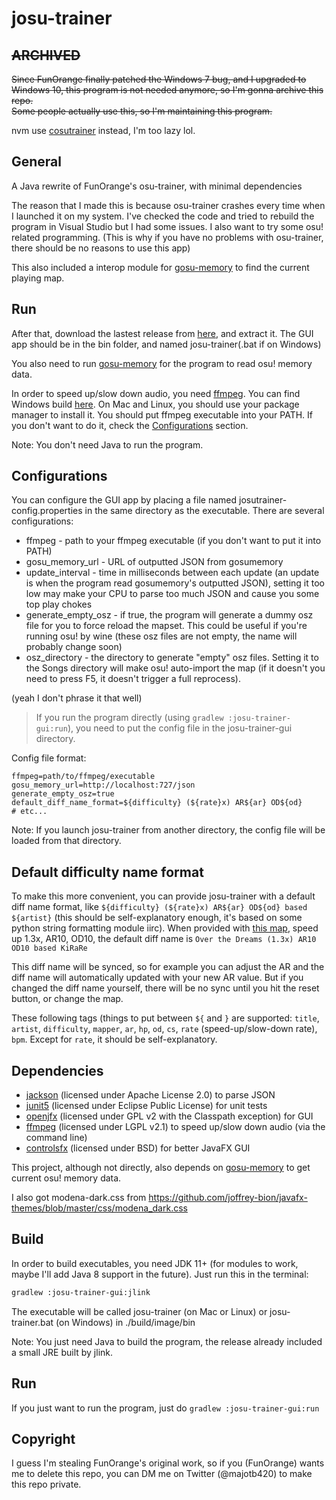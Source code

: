 # josu-trainer

## ~~ARCHIVED~~
~~Since FunOrange finally patched the Windows 7 bug, and I upgraded to Windows 10, this program is not needed anymore, so I'm gonna archive this repo.~~  
~~Some people actually use this, so I'm maintaining this program.~~

nvm use [cosutrainer](https://github.com/hwsmm/cosutrainer) instead, I'm too lazy lol.

## General

A Java rewrite of FunOrange's osu-trainer, with minimal dependencies

The reason that I made this is because osu-trainer crashes every time when I launched it on my system. I've checked the code and tried to rebuild the program in Visual Studio but I had some issues. I also want to try some osu! related programming.
(This is why if you have no problems with osu-trainer, there should be no reasons to use this app)

This also included a interop module for [gosu-memory](https://github.com/l3lackShark/gosumemory) to find the current playing map.

## Run

After that, download the lastest release from [here](https://github.com/ngoduyanh/josu-trainer/releases), and extract it. The GUI app should be in the bin folder, and named josu-trainer(.bat if on Windows)

You also need to run [gosu-memory](https://github.com/l3lackShark/gosumemory) for the program to read osu! memory data.

In order to speed up/slow down audio, you need [ffmpeg](https://www.ffmpeg.org). You can find Windows build [here](https://www.gyan.dev/ffmpeg/builds/). On Mac and Linux, you should use your package manager to install it. You should put ffmpeg executable into your PATH. If you don't want to do it, check the [Configurations](#configurations) section.

Note: You don't need Java to run the program.

## Configurations

You can configure the GUI app by placing a file named josutrainer-config.properties in the same directory as the executable. There are several configurations:

* ffmpeg - path to your ffmpeg executable (if you don't want to put it into PATH)
* gosu_memory_url - URL of outputted JSON from gosumemory
* update_interval - time in milliseconds between each update (an update is when the program read gosumemory's outputted JSON), setting it too low may make your CPU to parse too much JSON and cause you some top play chokes
* generate_empty_osz - if true, the program will generate a dummy osz file for you to force reload the mapset. This could be useful if you're running osu! by wine (these osz files are not empty, the name will probably change soon)
* osz_directory - the directory to generate "empty" osz files. Setting it to the Songs directory will make osu! auto-import the map (if it doesn't you need to press F5, it doesn't trigger a full reprocess).

(yeah I don't phrase it that well)

> If you run the program directly (using `gradlew :josu-trainer-gui:run`), you need to put the config file in the josu-trainer-gui directory.

Config file format:
```properties
ffmpeg=path/to/ffmpeg/executable
gosu_memory_url=http://localhost:727/json
generate_empty_osz=true
default_diff_name_format=${difficulty} (${rate}x) AR${ar} OD${od}
# etc...
```

Note: If you launch josu-trainer from another directory, the config file will be loaded from that directory.

## Default difficulty name format

To make this more convenient, you can provide josu-trainer with a default diff name format, like ```${difficulty} (${rate}x) AR${ar} OD${od} based ${artist}``` (this should be self-explanatory enough, it's based on some python string formatting module iirc). When provided with [this map](https://osu.ppy.sh/beatmapsets/1044333#osu/2183206), speed up 1.3x, AR10, OD10, the default diff name is ```Over the Dreams (1.3x) AR10 OD10 based KiRaRe```

This diff name will be synced, so for example you can adjust the AR and the diff name will automatically updated with your new AR value. But if you changed the diff name yourself, there will be no sync until you hit the reset button, or change the map.

These following tags (things to put between ```${``` and ```}``` are supported: ```title```, ```artist```, ```difficulty```, ```mapper```, ```ar```, ```hp```, ```od```, ```cs```, ```rate``` (speed-up/slow-down rate), ```bpm```. Except for ```rate```, it should be self-explanatory.

## Dependencies

* [jackson](https://github.com/FasterXML/jackson-databind) (licensed under Apache License 2.0) to parse JSON
* [junit5](https://github.com/junit-team/junit5) (licensed under Eclipse Public License) for unit tests
* [openjfx](https://github.com/openjdk/jfx) (licensed under GPL v2 with the Classpath exception) for GUI
* [ffmpeg](https://www.ffmpeg.org) (licensed under LGPL v2.1) to speed up/slow down audio (via the command line)
* [controlsfx](https://github.com/controlsfx/controlsfx) (licensed under BSD) for better JavaFX GUI

This project, although not directly, also depends on [gosu-memory](https://github.com/l3lackShark/gosumemory) to get current osu! memory data.

I also got modena-dark.css from https://github.com/joffrey-bion/javafx-themes/blob/master/css/modena_dark.css

## Build

In order to build executables, you need JDK 11+ (for modules to work, maybe I'll add Java 8 support in the future). Just run this in the terminal: 

```bash
gradlew :josu-trainer-gui:jlink
```

The executable will be called josu-trainer (on Mac or Linux) or josu-trainer.bat (on Windows) in ./build/image/bin

Note: You just need Java to build the program, the release already included a small JRE built by jlink.

## Run

If you just want to run the program, just do ```gradlew :josu-trainer-gui:run```

## Copyright

I guess I'm stealing FunOrange's original work, so if you (FunOrange) wants me to delete this repo, you can DM me on Twitter (@majotb420) to make this repo private.


